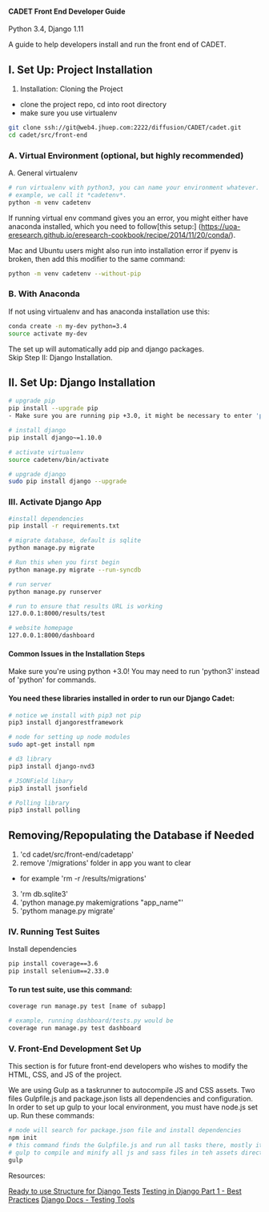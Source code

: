 #### CADET Front End Developer Guide ####
Python 3.4, Django 1.11

A guide to help developers install and run the front end of CADET.

## I. Set Up: Project Installation 

1. Installation: Cloning the Project  
- clone the project repo, cd into root directory  
- make sure you use virtualenv    

```bash
git clone ssh://git@web4.jhuep.com:2222/diffusion/CADET/cadet.git  
cd cadet/src/front-end
```

### A. Virtual Environment (optional, but highly recommended)

A. General virtualenv

```bash 
# run virtualenv with python3, you can name your environment whatever. This
# example, we call it *cadetenv*.
python -m venv cadetenv   
```  
If running virtual env command gives you an error, you might either have 
anaconda installed, which you need to follow[this setup:]
(https://uoa-eresearch.github.io/eresearch-cookbook/recipe/2014/11/20/conda/).

Mac and Ubuntu users might also run into installation error if pyenv is
broken, then add this modifier to the same command:

```bash
python -m venv cadetenv --without-pip 
```

### B. With Anaconda
If not using virtualenv and has anaconda installation use this:
```bash   
conda create -n my-dev python=3.4
source activate my-dev
```

The set up will automatically add pip and django packages.  
Skip Step II: Django Installation.

## II. Set Up: Django Installation  

```bash
# upgrade pip
pip install --upgrade pip
- Make sure you are running pip +3.0, it might be necessary to enter 'pip3'

# install django 
pip install django~=1.10.0 

# activate virtualenv  
source cadetenv/bin/activate  

# upgrade django
sudo pip install django --upgrade 
```

### III. Activate Django App

```bash
#install dependencies
pip install -r requirements.txt

# migrate database, default is sqlite
python manage.py migrate 

# Run this when you first begin
python manage.py migrate --run-syncdb

# run server
python manage.py runserver

# run to ensure that results URL is working
127.0.0.1:8000/results/test

# website homepage
127.0.0.1:8000/dashboard
```

#### Common Issues in the Installation Steps  

Make sure you're using python +3.0! You may need to run 'python3' instead 
of 'python' for commands.

#### You need these libraries installed in order to run our Django Cadet:

```bash
# notice we install with pip3 not pip
pip3 install djangorestframework

# node for setting up node modules
sudo apt-get install npm

# d3 library
pip3 install django-nvd3

# JSONField libary
pip3 install jsonfield

# Polling library
pip3 install polling
```

## Removing/Repopulating the Database if Needed
1. 'cd cadet/src/front-end/cadetapp'
2. remove '/migrations' folder in app you want to clear
- for example 'rm -r /results/migrations'
3. 'rm db.sqlite3'
4. 'python manage.py makemigrations "app_name"' 
5. 'pythom manage.py migrate'

### IV. Running Test Suites
Install dependencies

```bash
pip install coverage==3.6
pip install selenium==2.33.0
```

#### To run test suite, use this command:

```bash
coverage run manage.py test [name of subapp]

# example, running dashboard/tests.py would be
coverage run manage.py test dashboard
```

### V. Front-End Development Set Up

This section is for future front-end developers who wishes to modify the HTML,
CSS, and JS of the project.

We are using Gulp as a taskrunner to autocompile JS and CSS assets.  Two files
Gulpfile.js and package.json lists all dependencies and configuration.  In
order to set up gulp to your local environment, you must have node.js set up.
Run these commands:

```bash
# node will search for package.json file and install dependencies
npm init
# this command finds the Gulpfile.js and run all tasks there, mostly it tells 
# gulp to compile and minify all js and sass files in teh assets directory
gulp

```

Resources:

[Ready to use Structure for Django Tests](https://dezoito.github.io/2015/09/21/how-to-test-django-applications_pt1.html)
[Testing in Django Part 1 - Best Practices](https://realpython.com/blog/python/testing-in-django-part-1-best-practices-and-examples/)
[Django Docs - Testing Tools](https://docs.djangoproject.com/en/2.0/topics/testing/tools/)



